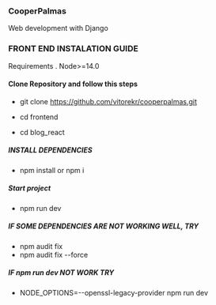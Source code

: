 ### CooperPalmas
Web development with Django


### FRONT END INSTALATION GUIDE

Requirements
. Node>=14.0

#### Clone Repository and follow this steps

 * git clone https://github.com/vitorekr/cooperpalmas.git

 * cd frontend
 * cd blog_react

##### INSTALL DEPENDENCIES
 * npm install or npm i 

##### Start project 
 * npm run dev

##### IF SOME DEPENDENCIES ARE NOT WORKING WELL, TRY
 * npm audit fix
 * npm audit fix --force

##### IF npm run dev NOT WORK TRY
 * NODE_OPTIONS=--openssl-legacy-provider npm run dev 
